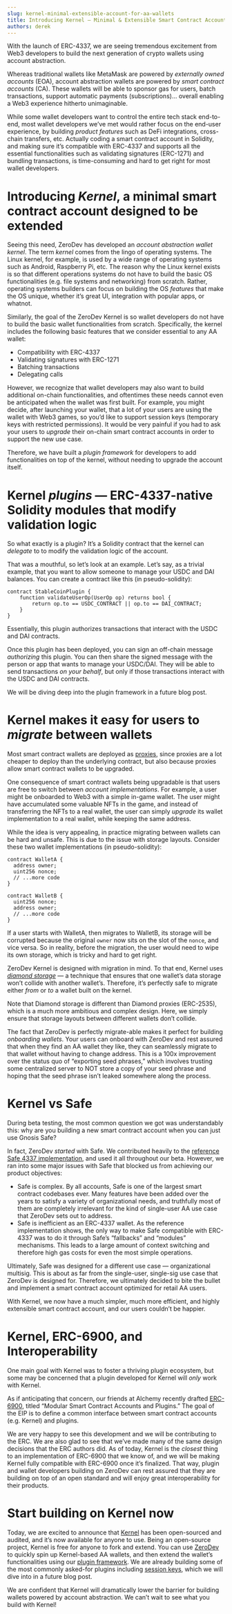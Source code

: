 ```yaml
---
slug: kernel-minimal-extensible-account-for-aa-wallets
title: Introducing Kernel — Minimal & Extensible Smart Contract Account for ERC-4337 Wallets
authors: derek
---
```


With the launch of ERC-4337, we are seeing tremendous excitement from Web3 developers to build the next generation of crypto wallets using account abstraction.

Whereas traditional wallets like MetaMask are powered by *externally owned accounts* (EOA), account abstraction wallets are powered by *smart contract accounts* (CA).  These wallets will be able to sponsor gas for users, batch transactions, support automatic payments (subscriptions)… overall enabling a Web3 experience hitherto unimaginable.

While some wallet developers want to control the entire tech stack end-to-end, most wallet developers we’ve met would rather focus on the end-user experience, by building *product features* such as DeFi integrations, cross-chain transfers, etc.  Actually coding a smart contract account in Solidity, and making sure it’s compatible with ERC-4337 and supports all the essential functionalities such as validating signatures (ERC-1271) and bundling transactions, is time-consuming and hard to get right for most wallet developers.

# Introducing *Kernel*, a minimal smart contract account designed to be extended

Seeing this need, ZeroDev has developed an *account abstraction wallet kernel*.  The term *kernel* comes from the lingo of operating systems.  The Linux kernel, for example, is used by a wide range of operating systems such as Android, Raspberry Pi, etc.  The reason why the Linux kernel exists is so that different operations systems do not have to build the basic OS functionalities (e.g. file systems and networking) from scratch.  Rather, operating systems builders can focus on building the OS *features* that make the OS unique, whether it’s great UI, integration with popular apps, or whatnot.

Similarly, the goal of the ZeroDev Kernel is so wallet developers do not have to build the basic wallet functionalities from scratch.  Specifically, the kernel includes the following basic features that we consider essential to any AA wallet:

- Compatibility with ERC-4337
- Validating signatures with ERC-1271
- Batching transactions
- Delegating calls

However, we recognize that wallet developers may also want to build additional on-chain functionalities, and oftentimes these needs cannot even be anticipated when the wallet was first built.  For example, you might decide, after launching your wallet, that a lot of your users are using the wallet with Web3 games, so you’d like to support session keys (temporary keys with restricted permissions).  It would be very painful if you had to ask your users to *upgrade* their on-chain smart contract accounts in order to support the new use case.

Therefore, we have built a *plugin framework* for developers to add functionalities on top of the kernel, without needing to upgrade the account itself.

# Kernel *plugins* — ERC-4337-native Solidity modules that modify validation logic

So what exactly is a plugin?  It’s a Solidity contract that the kernel can *delegate* to to modify the validation logic of the account.

That was a mouthful, so let’s look at an example.  Let’s say, as a trivial example, that you want to allow someone to manage your USDC and DAI balances.  You can create a contract like this (in pseudo-solidity):

```solidity
contract StableCoinPlugin {
    function validateUserOp(UserOp op) returns bool {
        return op.to == USDC_CONTRACT || op.to == DAI_CONTRACT;
    }
}
```

Essentially, this plugin authorizes transactions that interact with the USDC and DAI contracts.

Once this plugin has been deployed, you can sign an off-chain message *authorizing* this plugin.  You can then share the signed message with the person or app that wants to manage your USDC/DAI.  They will be able to send transactions *on your behalf*, but only if those transactions interact with the USDC and DAI contracts.

We will be diving deep into the plugin framework in a future blog post.

# Kernel makes it easy for users to *migrate* between wallets

Most smart contract wallets are deployed as [proxies](https://docs.openzeppelin.com/upgrades-plugins/1.x/proxies), since proxies are a lot cheaper to deploy than the underlying contract, but also because proxies allow smart contract wallets to be upgraded.

One consequence of smart contract wallets being upgradable is that users are free to switch between *account implementations*.  For example, a user might be onboarded to Web3 with a simple in-game wallet.  The user might have accumulated some valuable NFTs in the game, and instead of transferring the NFTs to a real wallet, the user can simply *upgrade* its wallet implementation to a real wallet, while keeping the same address.

While the idea is very appealing, in practice migrating between wallets can be hard and unsafe.  This is due to the issue with storage layouts.  Consider these two wallet implementations (in pseudo-solidity):

```solidity
contract WalletA {
  address owner;
  uint256 nonce;
  // ...more code
}

contract WalletB {
  uint256 nonce;
  address owner;
  // ...more code
}
```

If a user starts with WalletA, then migrates to WalletB, its storage will be corrupted because the original `owner` now sits on the slot of the `nonce`, and vice versa.  So in reality, before the migration, the user would need to wipe its own storage, which is tricky and hard to get right.

ZeroDev Kernel is designed with migration in mind.  To that end, Kernel uses *[diamond storage](https://dev.to/mudgen/how-diamond-storage-works-90e)* — a technique that ensures that one wallet’s data storage won’t collide with another wallet’s.  Therefore, it’s perfectly safe to migrate either *from* or *to* a wallet built on the kernel.

Note that Diamond storage is different than Diamond proxies (ERC-2535), which is a much more ambitious and complex design. Here, we simply ensure that storage layouts between different wallets don’t collide.

The fact that ZeroDev is perfectly migrate-able makes it perfect for building *onboarding wallets*.  Your users can onboard with ZeroDev and rest assured that when they find an AA wallet they like, they can seamlessly migrate to that wallet without having to change address.  This is a 100x improvement over the status quo of “exporting seed phrases,” which involves trusting some centralized server to NOT store a copy of your seed phrase and hoping that the seed phrase isn’t leaked somewhere along the process.

# Kernel vs Safe

During beta testing, the most common question we got was understandably this: why are you building a new smart contract account when you can just use Gnosis Safe?

In fact, ZeroDev *started* with Safe.  We contributed heavily to the [reference Safe 4337 implementation](https://github.com/eth-infinitism/account-abstraction/tree/develop/contracts/samples/gnosis), and used it all throughout our beta.  However, we ran into some major issues with Safe that blocked us from achieving our product objectives:

- Safe is complex.  By all accounts, Safe is one of the largest smart contract codebases ever.  Many features have been added over the years to satisfy a variety of organizational needs, and truthfully most of them are completely irrelevant for the kind of single-user AA use case that ZeroDev sets out to address.
- Safe is inefficient as an ERC-4337 wallet.  As the reference implementation shows, the only way to make Safe compatible with ERC-4337 was to do it through Safe’s “fallbacks” and “modules” mechanisms.  This leads to a large amount of context switching and therefore high gas costs for even the most simple operations.

Ultimately, Safe was designed for a different use case — organizational multisig.  This is about as far from the single-user, single-sig use case that ZeroDev is designed for.  Therefore, we ultimately decided to bite the bullet and implement a smart contract account optimized for retail AA users.

With Kernel, we now have a much simpler, much more efficient, and highly extensible smart contract account, and our users couldn’t be happier.

# Kernel, ERC-6900, and Interoperability

One main goal with Kernel was to foster a thriving plugin ecosystem, but some may be concerned that a plugin developed for Kernel will *only* work with Kernel.

As if anticipating that concern, our friends at Alchemy recently drafted [ERC-6900](https://github.com/ethereum/EIPs/pull/6900/files), titled “Modular Smart Contract Accounts and Plugins.”  The goal of the EIP is to define a common interface between smart contract accounts (e.g. Kernel) and plugins.

We are very happy to see this development and we will be contributing to the ERC.  We are also glad to see that we’ve made many of the same design decisions that the ERC authors did.  As of today, Kernel is the *closest* thing to an implementation of ERC-6900 that we know of, and we will be making Kernel fully compatible with ERC-6900 once it’s finalized.  That way, plugin and wallet developers building on ZeroDev can rest assured that they are building on top of an open standard and will enjoy great interoperability for their products.

# Start building on Kernel now

Today, we are excited to announce that [Kernel](https://github.com/zerodevapp/zerodev-wallet-kernel) has been open-sourced and audited, and it’s now available for anyone to use.  Being an open-source project, Kernel is free for anyone to fork and extend.  You can use [ZeroDev](https://docs.zerodev.app) to quickly spin up Kernel-based AA wallets, and then extend the wallet’s functionalities using our [plugin framework](https://docs.zerodev.app/extend-wallets/build-a-plugin).  We are already building some of the most commonly asked-for plugins including [session keys](https://docs.zerodev.app/use-wallets/use-session-keys), which we will dive into in a future blog post.

We are confident that Kernel will dramatically lower the barrier for building wallets powered by account abstraction.  We can’t wait to see what you build with Kernel!
